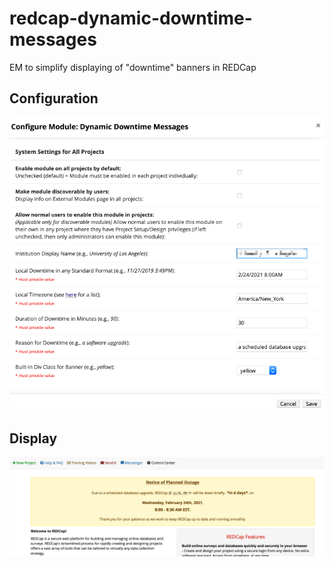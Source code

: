 # redcap-dynamic-downtime-messages
EM to simplify displaying of "downtime" banners in REDCap

## Configuration
![configuration](/img/start.png?raw=true "Config")

## Display
![configuration](/img/finish.png?raw=true "Display")
